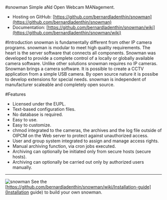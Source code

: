 #snowman
Simple aNd Open Webcam MANagement.
  * Hosting on GitHub: [https://github.com/bernardladenthin/snowman](https://github.com/bernardladenthin/snowman)
  * Documentation: [https://github.com/bernardladenthin/snowman/wiki](https://github.com/bernardladenthin/snowman/wiki)

#Introduction
snowman is fundamentally different from other IP camera programs.
snowman is modular to meet high quality requirements.
The heart is the server software that connects all components.
Snowman was developed to provide a complete control of a locally or globally available camera software.
Unlike other solutions snowman requires no IP cameras.
Snowman brings a camera software.
It is possible to create a CCTV application from a simple USB camera.
By open source nature it is possibe to develop extensions for special needs.
snowman is independent of manufacturer scaleable and completely open source.

#Features
  * Licensed under the EUPL.
  * Text-based configuration files.
  * No database is required.
  * Easy to use.
  * Easy to customize.
  * chmod integrated to the cameras, the archives and the log file outside of OIPCM on the Web server to protect against unauthorized access.
  * User and group system integrated to assign and manage access rights.
  * Manual archiving function, via cron jobs executed.
  * Archiving can optionally be initiated only from secure hosts (secure hosts).
  * Archiving can optionally be carried out only by authorized users manually.

***

![snowman](https://raw.githubusercontent.com/wiki/bernardladenthin/snowman/images/snowman.png)
See the [https://github.com/bernardladenthin/snowman/wiki/Installation-guide](Installation guide) to build your own snowman.

